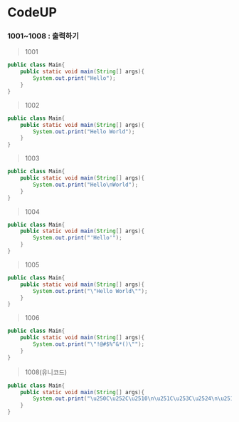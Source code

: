 # CodeUP

### 1001~1008 : 출력하기

> 1001

```java
public class Main{
    public static void main(String[] args){
        System.out.print("Hello");
    }
}
```

> 1002

```java
public class Main{
    public static void main(String[] args){
        System.out.print("Hello World");
    }
}
```

> 1003

```java
public class Main{
    public static void main(String[] args){
        System.out.print("Hello\nWorld");
    }
}
```

> 1004

```java
public class Main{
    public static void main(String[] args){
        System.out.print("'Hello'");
    }
}
```

> 1005

```java
public class Main{
    public static void main(String[] args){
        System.out.print("\"Hello World\"");
    }
}
```

> 1006

```java
public class Main{
    public static void main(String[] args){
        System.out.print("\"!@#$%^&*()\"");
    }
}
```

> 1008(유니코드)

```java
public class Main{
    public static void main(String[] args){
        System.out.print("\u250C\u252C\u2510\n\u251C\u253C\u2524\n\u2514\u2534\u2518");
    }
}
```

